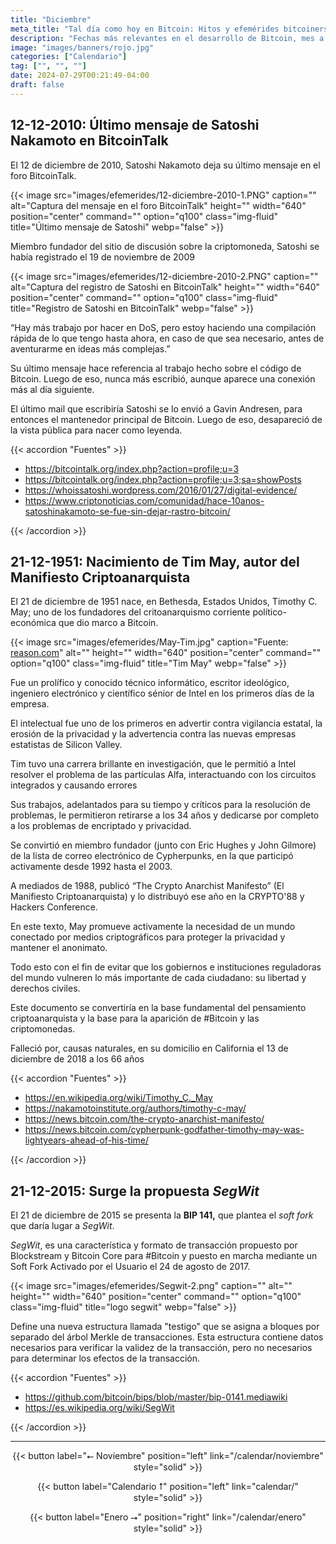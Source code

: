 ```yaml
---
title: "Diciembre"
meta_title: "Tal día como hoy en Bitcoin: Hitos y efemérides bitcoiners | Proyecto Bitcoin"
description: "Fechas más relevantes en el desarrollo de Bitcoin, mes a mes"
image: "images/banners/rojo.jpg"
categories: ["Calendario"]
tag: ["", "", ""]
date: 2024-07-29T00:21:49-04:00
draft: false
---
```


## 12-12-2010: Último mensaje de Satoshi Nakamoto en BitcoinTalk

El 12 de diciembre de 2010, Satoshi Nakamoto deja su último mensaje en el foro BitcoinTalk.

{{< image src="images/efemerides/12-diciembre-2010-1.PNG" caption="" alt="Captura del mensaje en el foro BitcoinTalk" height="" width="640" position="center" command="" option="q100" class="img-fluid" title="Último mensaje de Satoshi"  webp="false" >}}

Miembro fundador del sitio de discusión sobre la criptomoneda, Satoshi se había registrado el 19 de noviembre de 2009

{{< image src="images/efemerides/12-diciembre-2010-2.PNG" caption="" alt="Captura del registro de Satoshi en BitcoinTalk" height="" width="640" position="center" command="" option="q100" class="img-fluid" title="Registro de Satoshi en BitcoinTalk"  webp="false" >}}

“Hay más trabajo por hacer en DoS, pero estoy haciendo una compilación rápida de lo que tengo hasta ahora, en caso de que sea necesario, antes de aventurarme en ideas más complejas.”

Su último mensaje hace referencia al trabajo hecho sobre el código de Bitcoin. Luego de eso, nunca más escribió, aunque aparece una conexión más al día siguiente.

El último mail que escribiría Satoshi se lo envió a Gavin Andresen, para entonces el mantenedor principal de Bitcoin. Luego de eso, desapareció de la vista pública para nacer como leyenda.

{{< accordion "Fuentes" >}}

- <https://bitcointalk.org/index.php?action=profile;u=3>
- <https://bitcointalk.org/index.php?action=profile;u=3;sa=showPosts>
- <https://whoissatoshi.wordpress.com/2016/01/27/digital-evidence/>
- <https://www.criptonoticias.com/comunidad/hace-10anos-satoshinakamoto-se-fue-sin-dejar-rastro-bitcoin/>

{{< /accordion >}}

## 21-12-1951: Nacimiento de Tim May, autor del Manifiesto Criptoanarquista

El 21 de diciembre de 1951 nace, en Bethesda, Estados Unidos, Timothy C. May; uno de los fundadores del critoanarquismo corriente político-económica que dio marco a Bitcoin.

{{< image src="images/efemerides/May-Tim.jpg" caption="Fuente: [reason.com](https://reason.com/2018/12/16/tim-may-influential-writer-on-crypto-ana/)" alt="" height="" width="640" position="center" command="" option="q100" class="img-fluid" title="Tim May"  webp="false" >}}

Fue un prolífico y conocido técnico informático, escritor ideológico, ingeniero electrónico y científico sénior de Intel en los primeros días de la empresa.

El intelectual fue uno de los primeros en advertir contra vigilancia estatal, la erosión de la privacidad y la advertencia contra las nuevas empresas estatistas de Silicon Valley.

Tim tuvo una carrera brillante en investigación, que le permitió a Intel resolver el problema de las partículas Alfa, interactuando con los circuitos integrados y causando errores

Sus trabajos, adelantados para su tiempo y críticos para la resolución de problemas, le permitieron retirarse a los 34 años y dedicarse por completo a los problemas de encriptado y privacidad.

Se convirtió en miembro fundador (junto con Eric Hughes y John Gilmore) de la lista de correo electrónico de Cypherpunks, en la que participó activamente desde 1992 hasta el 2003.

A mediados de 1988, publicó “The Crypto Anarchist Manifesto” (El Manifiesto Criptoanarquista) y lo distribuyó ese año en la CRYPTO'88 y Hackers Conference.

En este texto, May promueve activamente la necesidad de un mundo conectado por medios criptográficos para proteger la privacidad y mantener el anonimato.

Todo esto con el fin de evitar que los gobiernos e instituciones reguladoras del mundo vulneren lo más importante de cada ciudadano: su libertad y derechos civiles.

Este documento se convertiría en la base fundamental del pensamiento criptoanarquista y la base para la aparición de #Bitcoin y las criptomonedas.

Falleció por, causas naturales, en su domicilio en California el 13 de diciembre de 2018 a los 66 años

{{< accordion "Fuentes" >}}

- <https://en.wikipedia.org/wiki/Timothy_C._May>
- <https://nakamotoinstitute.org/authors/timothy-c-may/>
- <https://news.bitcoin.com/the-crypto-anarchist-manifesto/>
- <https://news.bitcoin.com/cypherpunk-godfather-timothy-may-was-lightyears-ahead-of-his-time/>

{{< /accordion >}}

## 21-12-2015: Surge la propuesta _SegWit_

El 21 de diciembre de 2015 se presenta la **BIP 141,** que plantea el _soft fork_ que daría lugar a _SegWit_.

_SegWit_, es una característica y formato de transacción propuesto por Blockstream y Bitcoin Core para #Bitcoin y puesto en marcha mediante un Soft Fork Activado por el Usuario el 24 de agosto de 2017.

{{< image src="images/efemerides/Segwit-2.png" caption="" alt="" height="" width="640" position="center" command="" option="q100" class="img-fluid" title="logo segwit"  webp="false" >}}

Define una nueva estructura llamada "testigo" que se asigna a bloques por separado del árbol Merkle de transacciones. Esta estructura contiene datos necesarios para verificar la validez de la transacción, pero no necesarios para determinar los efectos de la transacción.

<!-- (falta) -->

{{< accordion "Fuentes" >}}

- <https://github.com/bitcoin/bips/blob/master/bip-0141.mediawiki>
- <https://es.wikipedia.org/wiki/SegWit>

{{< /accordion >}}

<hr>

<p><center>
{{< button label="⭠ Noviembre" position="left" link="/calendar/noviembre" style="solid" >}}

{{< button label="Calendario ⭡" position="left" link="calendar/" style="solid" >}}

{{< button label="Enero ⭢" position="right" link="/calendar/enero" style="solid" >}}
</center></p>
